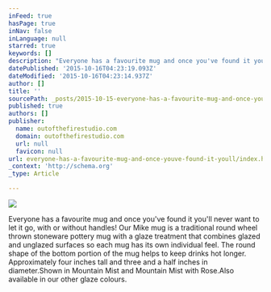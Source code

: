 ```yaml
---
inFeed: true
hasPage: true
inNav: false
inLanguage: null
starred: true
keywords: []
description: "Everyone has a favourite mug and once you've found it you'll never want to let it go, with or without handles!    Our Mike mug is a traditional round wheel thro"
datePublished: '2015-10-16T04:23:19.093Z'
dateModified: '2015-10-16T04:23:14.937Z'
author: []
title: ''
sourcePath: _posts/2015-10-15-everyone-has-a-favourite-mug-and-once-youve-found-it-youll.md
published: true
authors: []
publisher:
  name: outofthefirestudio.com
  domain: outofthefirestudio.com
  url: null
  favicon: null
url: everyone-has-a-favourite-mug-and-once-youve-found-it-youll/index.html
_context: 'http://schema.org'
_type: Article

---
```

![](http://outofthefirestudio.com/images/mugs/twomikesboth_resize.jpg)

Everyone has a favourite mug and once you've found it you'll never want to let it go, with or without handles! Our Mike mug is a traditional round wheel thrown stoneware pottery mug with a glaze treatment that combines glazed and unglazed surfaces so each mug has its own individual feel. The round shape of the bottom portion of the mug helps to keep drinks hot longer. Approximately four inches tall and three and a half inches in diameter.Shown in Mountain Mist and Mountain Mist with Rose.Also available in our other glaze colours.